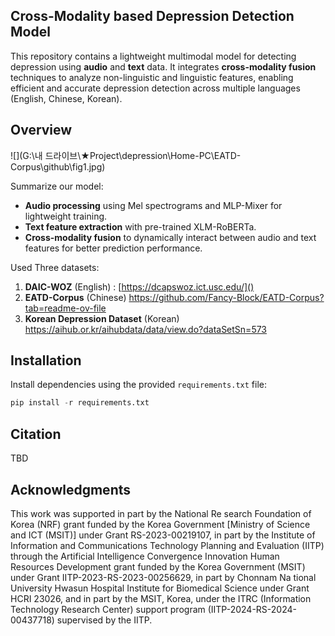 ##  Cross-Modality based Depression Detection Model 

This repository contains a lightweight multimodal model for detecting depression using **audio** and **text** data. It integrates **cross-modality fusion** techniques to analyze non-linguistic and linguistic features, enabling efficient and accurate depression detection across multiple languages (English, Chinese, Korean).



##  Overview

![](G:\내 드라이브\★Project\depression\Home-PC\EATD-Corpus\github\fig1.jpg)



Summarize our model:

- **Audio processing** using Mel spectrograms and MLP-Mixer for lightweight training. 
- **Text feature extraction** with pre-trained XLM-RoBERTa. 
- **Cross-modality fusion** to dynamically interact between audio and text features for better prediction performance.

Used Three datasets:

1. **DAIC-WOZ** (English) : [https://dcapswoz.ict.usc.edu/]()
2. **EATD-Corpus** (Chinese) https://github.com/Fancy-Block/EATD-Corpus?tab=readme-ov-file
3. **Korean Depression Dataset** (Korean) https://aihub.or.kr/aihubdata/data/view.do?dataSetSn=573



## Installation

Install dependencies using the provided `requirements.txt` file: 

```python
pip install -r requirements.txt
```



## Citation

TBD



## Acknowledgments

This work was supported in part by the National Re search Foundation of Korea (NRF) grant funded by the Korea Government [Ministry of Science and ICT (MSIT)] under Grant RS-2023-00219107, in part by the Institute of Information and Communications Technology Planning and Evaluation (IITP) through the Artificial Intelligence Convergence Innovation Human Resources Development grant funded by the Korea Government (MSIT) under Grant IITP-2023-RS-2023-00256629, in part by Chonnam Na tional University Hwasun Hospital Institute for Biomedical Science under Grant HCRI 23026, and in part by the MSIT, Korea, under the ITRC (Information Technology Research Center) support program (IITP-2024-RS-2024-00437718) supervised by the IITP.


